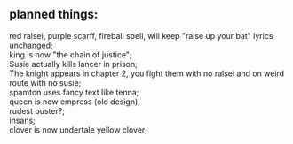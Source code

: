 ## planned things:
  red ralsei, purple scarff, fireball spell, will keep "raise up your bat" lyrics unchanged;  
  king is now "the chain of justice";  
  Susie actually kills lancer in prison;  
  The knight appears in chapter 2, you fight them with no ralsei and on weird route with no susie;  
  spamton uses fancy text like tenna;  
  queen is now empress (old design);  
  rudest buster?;  
  insans;  
  clover is now undertale yellow clover;  